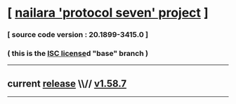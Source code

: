 
# [ [nailara 'protocol seven' project](http://src.nailara.net/) ]

### [ source code version : 20.1899-3415.0 ]

### ( this is the [ISC license](license)d "base" branch )
---
## current [release](https://github.com/anotherlink/nailara/releases) \\\\// [v1.58.7](https://github.com/anotherlink/nailara/releases/tag/v1.58.7)
---
